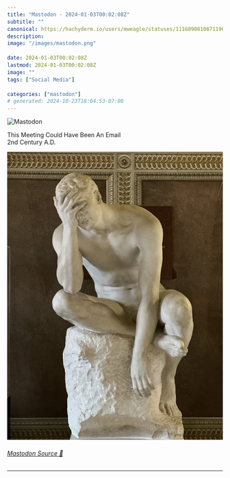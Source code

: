 ```yaml
---
title: "Mastodon - 2024-01-03T00:02:08Z"
subtitle: ""
canonical: https://hachyderm.io/users/mweagle/statuses/111689081087119088
description:
image: "/images/mastodon.png"

date: 2024-01-03T00:02:08Z
lastmod: 2024-01-03T00:02:08Z
image: ""
tags: ["Social Media"]

categories: ["mastodon"]
# generated: 2024-10-23T18:04:53-07:00
---
```

![Mastodon](/images/mastodon.png)

<p>This Meeting Could Have Been An Email<br />2nd Century A.D.</p>

![Roman Era sculpture of a man, sitting on a pedestal, burying his downcast face in his right hand.](7b84a7af42f73b4a.jpeg)

###### [Mastodon Source 🐘](https://hachyderm.io/@mweagle/111689081087119088)

___
